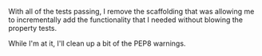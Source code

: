 With all of the tests passing, I remove the scaffolding that
was allowing me to incrementally add the functionality that I
needed without blowing the property tests.

While I'm at it, I'll clean up a bit of the PEP8 warnings.

